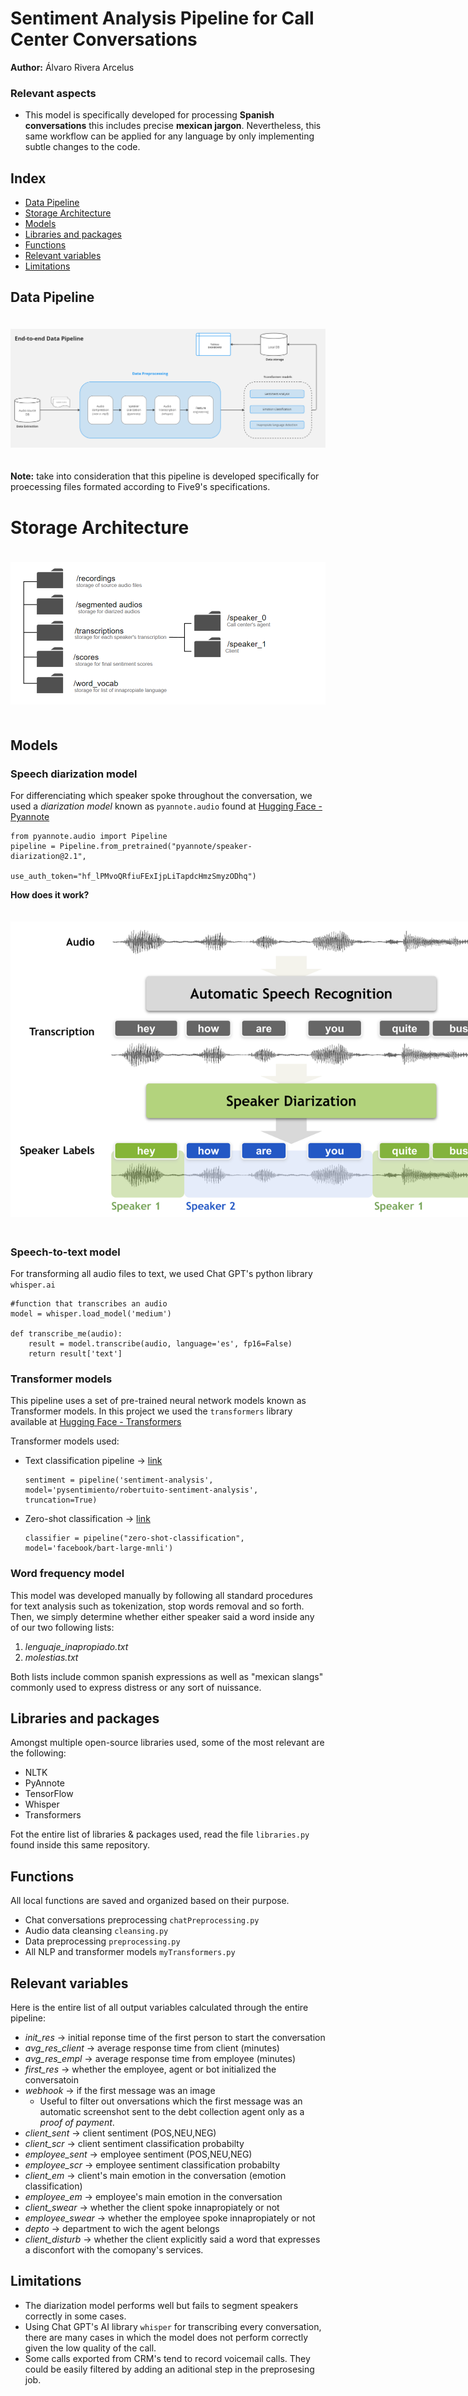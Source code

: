 
# Sentiment Analysis Pipeline for Call Center Conversations 

**Author:** Álvaro Rivera Arcelus

### Relevant aspects
*   This model is specifically developed for processing **Spanish conversations** this includes precise **mexican jargon**. Nevertheless, this same workflow can be applied for any language by only implementing subtle changes to the code. 


## Index

* [Data Pipeline](#data-pipeline)
* [Storage Architecture](#storage-architecture)
* [Models](#models)
* [Libraries and packages](#libraries-and-packages)
* [Functions](#functions) 
* [Relevant variables](#relevant-variables)
* [Limitations](#limitations)

## Data Pipeline
<img style='margin-top:20px; margin-bottom:20px; ' src='images/workflow_calls.png'>


**Note:** take into consideration that this pipeline is developed specifically for proecessing files formated according to Five9's specifications. 

# Storage Architecture
<img style='margin-top:20px; margin-bottom:20px; ' src='images/storage_architecture.png'>

## Models

### **Speech diarization model**
For differenciating which speaker spoke throughout the conversation, we used a *diarization model* known as `pyannote.audio` found at [Hugging Face - Pyannote](https://huggingface.co/pyannote)
```
from pyannote.audio import Pipeline
pipeline = Pipeline.from_pretrained("pyannote/speaker-diarization@2.1",
                                    use_auth_token="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")
```

**How does it work?** 

<img style='margin-top:20px; margin-bottom:20px; max-width:800px;' src='images/asr_sd_diagram.png'>

### **Speech-to-text model**
For transforming all audio files to text, we used Chat GPT's python library `whisper.ai`
```
#function that transcribes an audio
model = whisper.load_model('medium') 

def transcribe_me(audio):
    result = model.transcribe(audio, language='es', fp16=False)
    return result['text']

```


### **Transformer models**
This pipeline uses a set of pre-trained neural network models known as Transformer models. 
In this project we used the `transformers` library available at [Hugging Face - Transformers](https://huggingface.co/learn/nlp-course/chapter0/1?fw=pt)

Transformer models used: 
*   Text classification pipeline $\rightarrow$ [link](https://huggingface.co/docs/transformers/main_classes/pipelines)
    ```
    sentiment = pipeline('sentiment-analysis', model='pysentimiento/robertuito-sentiment-analysis', truncation=True)
    ```
*   Zero-shot classification $\rightarrow$ [link](https://huggingface.co/learn/nlp-course/chapter1/3?fw=pt)
    ```
    classifier = pipeline("zero-shot-classification", model='facebook/bart-large-mnli')
    ```

### **Word frequency model**
This model was developed manually by following all standard procedures for text analysis such as tokenization, stop words removal and so forth. Then, we simply determine whether either speaker said a word inside any of our two following lists: 
1. *lenguaje_inapropiado.txt*
2. *molestias.txt*

Both lists include common spanish expressions as well as "mexican slangs" commonly used to express distress or any sort of nuissance. 

## Libraries and packages 
Amongst multiple open-source libraries used, some of the most relevant are the following: 
*   NLTK
*   PyAnnote 
*   TensorFlow
*   Whisper
*   Transformers

Fot the entire list of libraries & packages used, read the file `libraries.py` found inside this same repository. 

## Functions 
All local functions are saved and organized based on their purpose. 
*   Chat conversations preprocessing `chatPreprocessing.py` 
*   Audio data cleansing `cleansing.py`
*   Data preprocessing `preprocessing.py`
*   All NLP and transformer models `myTransformers.py`

## Relevant variables 
Here is the entire list of all output variables calculated through the entire pipeline:

*   *init_res* $\rightarrow$ initial reponse time of the first person  to start the conversation
*   *avg_res_client* $\rightarrow$ average response time from client (minutes)
*   *avg_res_empl* $\rightarrow$ average response time from employee (minutes)
*   *first_res* $\rightarrow$ whether the employee, agent or bot initialized the conversatoin
*   *webhook* $\rightarrow$ if the first message was an image
    *   Useful to filter out onversations which the first message was an automatic screenshot sent to the debt collection agent only as a *proof of payment*. 
*   *client_sent* $\rightarrow$ client sentiment (POS,NEU,NEG)
*   *client_scr* $\rightarrow$ client sentiment classification probabilty 
*   *employee_sent* $\rightarrow$ employee sentiment (POS,NEU,NEG)
*   *employee_scr* $\rightarrow$ employee sentiment classification probabilty 
*   *client_em* $\rightarrow$ client's main emotion in the conversation (emotion classification)
*   *employee_em* $\rightarrow$ employee's main emotion in the conversation
*   *client_swear* $\rightarrow$ whether the client spoke innapropiately or not
*   *employee_swear* $\rightarrow$ whether the employee spoke innapropiately or not
*   *depto* $\rightarrow$ department to wich the agent belongs
*   *client_disturb* $\rightarrow$ whether the client explicitly said a word that expresses a disconfort with the comopany's services. 

## Limitations 
*   The diarization model performs well but fails to segment speakers correctly in some cases. 
*   Using Chat GPT's AI library `whisper` for transcribing every conversation, there are many cases in which the model does not perform correctly given the low quality of the call. 
*   Some calls exported from CRM's tend to record voicemail calls. They could be easily filtered by adding an aditional step in the preprosesing job. 

